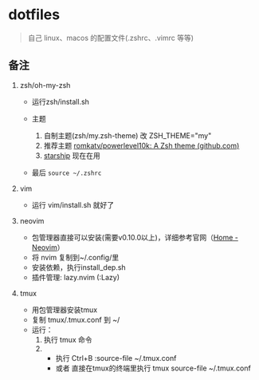 # dotfiles

> 自己 linux、macos 的配置文件(.zshrc、.vimrc 等等)

## 备注

1. zsh/oh-my-zsh

   - 运行zsh/install.sh
   - 主题

     1. 自制主题(zsh/my.zsh-theme) 改 ZSH_THEME="my"
     2. 推荐主题 [romkatv/powerlevel10k: A Zsh theme (github.com)](https://github.com/romkatv/powerlevel10k)
     3. [starship](https://starship.rs/zh-CN/) 现在在用

   - 最后 `source ~/.zshrc`

2. vim

   - 运行 vim/install.sh 就好了

3. neovim

   - 包管理器直接可以安装(需要v0.10.0以上)，详细参考官网（[Home - Neovim](https://neovim.io/)）
   - 将 nvim 复制到\~/.config/里
   - 安装依赖，执行install_dep.sh
   - 插件管理: lazy.nvim (:Lazy)

4. tmux
   - 用包管理器安装tmux
   - 复制 tmux/.tmux.conf 到 ~/
   - 运行：
     1. 执行 tmux 命令
     2. - 执行 Ctrl+B :source-file ~/.tmux.conf
        - 或者 直接在tmux的终端里执行 tmux source-file ~/.tmux.conf
